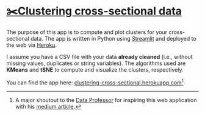 # [✂️Clustering cross-sectional data](https://clustering-cross-sectional.herokuapp.com/)
The purpose of this app is to compute and plot clusters for your cross-sectional data. The app is written in Python using [Streamlit](https://docs.streamlit.io/) and deployed to the web via [Heroku](https://devcenter.heroku.com/).

I assume you have a CSV file with your data **already cleaned** (i.e., without missing values, duplicates or string variables). The algorithms used are **KMeans** and **tSNE** to compute and visualize the clusters, respectively.

You can find the app here: [clustering-cross-sectional.herokuapp.com](https://clustering-cross-sectional.herokuapp.com/)[^1]

[^1]: A major shoutout to the [Data Professor](https://github.com/dataprofessor) for inspiring this web application with his [medium article](https://towardsdatascience.com/how-to-build-a-data-science-web-app-in-python-penguin-classifier-2f101ac389f3).
